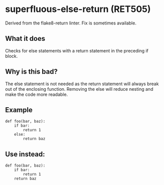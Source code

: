 # superfluous-else-return (RET505)
Derived from the flake8-return linter.
Fix is sometimes available.
## What it does
Checks for else statements with a return statement in the preceding
if block.
## Why is this bad?
The else statement is not needed as the return statement will always
break out of the enclosing function. Removing the else will reduce
nesting and make the code more readable.
## Example
```
def foo(bar, baz):
    if bar:
        return 1
    else:
        return baz
```
## Use instead:
```
def foo(bar, baz):
    if bar:
        return 1
    return baz
```